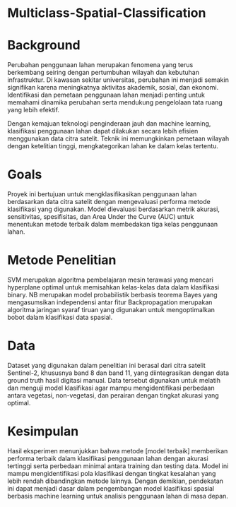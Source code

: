 # Multiclass-Spatial-Classification

# Background
Perubahan penggunaan lahan merupakan fenomena yang terus berkembang seiring dengan pertumbuhan wilayah dan kebutuhan infrastruktur. Di kawasan sekitar universitas, perubahan ini menjadi semakin signifikan karena meningkatnya aktivitas akademik, sosial, dan ekonomi. Identifikasi dan pemetaan penggunaan lahan menjadi penting untuk memahami dinamika perubahan serta mendukung pengelolaan tata ruang yang lebih efektif.

Dengan kemajuan teknologi penginderaan jauh dan machine learning, klasifikasi penggunaan lahan dapat dilakukan secara lebih efisien menggunakan data citra satelit. Teknik ini memungkinkan pemetaan wilayah dengan ketelitian tinggi, mengkategorikan lahan ke dalam kelas tertentu.

# Goals
Proyek ini bertujuan untuk mengklasifikasikan penggunaan lahan berdasarkan data citra satelit dengan mengevaluasi performa metode klasifikasi yang digunakan. Model dievaluasi berdasarkan metrik akurasi, sensitivitas, spesifisitas, dan Area Under the Curve (AUC) untuk menentukan metode terbaik dalam membedakan tiga kelas penggunaan lahan.

# Metode Penelitian
SVM merupakan algoritma pembelajaran mesin terawasi yang mencari hyperplane optimal untuk memisahkan kelas-kelas data dalam klasifikasi binary.
NB merupakan model probabilistik berbasis teorema Bayes yang mengasumsikan independensi antar fitur
Backpropagation merupakan algoritma jaringan syaraf tiruan yang digunakan untuk mengoptimalkan bobot dalam klasifikasi data spasial.

# Data
Dataset yang digunakan dalam penelitian ini berasal dari citra satelit Sentinel-2, khususnya band 8 dan band 11, yang diintegrasikan dengan data ground truth hasil digitasi manual. Data tersebut digunakan untuk melatih dan menguji model klasifikasi agar mampu mengidentifikasi perbedaan antara vegetasi, non-vegetasi, dan perairan dengan tingkat akurasi yang optimal.

# Kesimpulan
Hasil eksperimen menunjukkan bahwa metode [model terbaik] memberikan performa terbaik dalam klasifikasi penggunaan lahan dengan akurasi tertinggi serta perbedaan minimal antara training dan testing data. Model ini mampu mengidentifikasi pola klasifikasi dengan tingkat kesalahan yang lebih rendah dibandingkan metode lainnya. Dengan demikian, pendekatan ini dapat menjadi dasar dalam pengembangan model klasifikasi spasial berbasis machine learning untuk analisis penggunaan lahan di masa depan.
